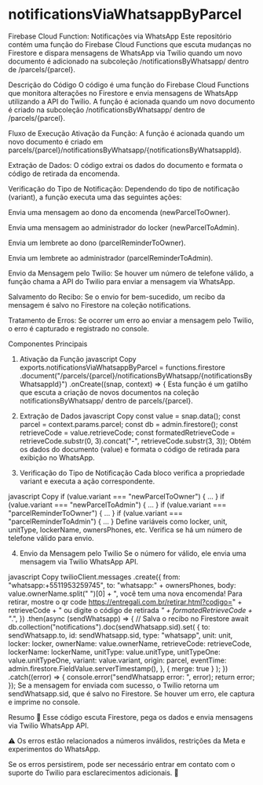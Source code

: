 <h1> notificationsViaWhatsappByParcel </h1>
Firebase Cloud Function: Notificações via WhatsApp
Este repositório contém uma função do Firebase Cloud Functions que escuta mudanças no Firestore e dispara mensagens de WhatsApp via Twilio quando um novo documento é adicionado na subcoleção /notificationsByWhatsapp/ dentro de /parcels/{parcel}.

Descrição do Código
O código é uma função do Firebase Cloud Functions que monitora alterações no Firestore e envia mensagens de WhatsApp utilizando a API do Twilio. A função é acionada quando um novo documento é criado na subcoleção /notificationsByWhatsapp/ dentro de /parcels/{parcel}.

Fluxo de Execução
Ativação da Função: A função é acionada quando um novo documento é criado em parcels/{parcel}/notificationsByWhatsapp/{notificationsByWhatsappId}.

Extração de Dados: O código extrai os dados do documento e formata o código de retirada da encomenda.

Verificação do Tipo de Notificação: Dependendo do tipo de notificação (variant), a função executa uma das seguintes ações:

Envia uma mensagem ao dono da encomenda (newParcelToOwner).

Envia uma mensagem ao administrador do locker (newParcelToAdmin).

Envia um lembrete ao dono (parcelReminderToOwner).

Envia um lembrete ao administrador (parcelReminderToAdmin).

Envio da Mensagem pelo Twilio: Se houver um número de telefone válido, a função chama a API do Twilio para enviar a mensagem via WhatsApp.

Salvamento do Recibo: Se o envio for bem-sucedido, um recibo da mensagem é salvo no Firestore na coleção notifications.

Tratamento de Erros: Se ocorrer um erro ao enviar a mensagem pelo Twilio, o erro é capturado e registrado no console.

Componentes Principais
1. Ativação da Função
javascript
Copy
exports.notificationsViaWhatsappByParcel = functions.firestore
  .document("/parcels/{parcel}/notificationsByWhatsapp/{notificationsByWhatsappId}")
  .onCreate((snap, context) => {
Esta função é um gatilho que escuta a criação de novos documentos na coleção notificationsByWhatsapp/ dentro de parcels/{parcel}.

2. Extração de Dados
javascript
Copy
const value = snap.data();
const parcel = context.params.parcel;
const db = admin.firestore();
const retrieveCode = value.retrieveCode;
const formatedRetrieveCode = retrieveCode.substr(0, 3).concat("-", retrieveCode.substr(3, 3));
Obtém os dados do documento (value) e formata o código de retirada para exibição no WhatsApp.

3. Verificação do Tipo de Notificação
Cada bloco verifica a propriedade variant e executa a ação correspondente.

javascript
Copy
if (value.variant === "newParcelToOwner") { ... }
if (value.variant === "newParcelToAdmin") { ... }
if (value.variant === "parcelReminderToOwner") { ... }
if (value.variant === "parcelReminderToAdmin") { ... }
Define variáveis como locker, unit, unitType, lockerName, ownersPhones, etc. Verifica se há um número de telefone válido para envio.

4. Envio da Mensagem pelo Twilio
Se o número for válido, ele envia uma mensagem via Twilio WhatsApp API.

javascript
Copy
twilioClient.messages
  .create({
    from: "whatsapp:+5511953259745",
    to: "whatsapp:" + ownersPhones,
    body:
      value.ownerName.split(" ")[0] +
      ", você tem uma nova encomenda! Para retirar, mostre o qr code https://entregali.com.br/retirar.html?codigo=" +
      retrieveCode +
      " ou digite o código de retirada *" +
      formatedRetrieveCode +
      "*.",
  })
  .then(async (sendWhatsapp) => {
    // Salva o recibo no Firestore
    await db.collection("notifications").doc(sendWhatsapp.sid).set(
      {
        to: sendWhatsapp.to,
        id: sendWhatsapp.sid,
        type: "whatsapp",
        unit: unit,
        locker: locker,
        ownerName: value.ownerName,
        retrieveCode: retrieveCode,
        lockerName: lockerName,
        unitType: value.unitType,
        unitTypeOne: value.unitTypeOne,
        variant: value.variant,
        origin: parcel,
        eventTime: admin.firestore.FieldValue.serverTimestamp(),
      },
      { merge: true }
    );
  })
  .catch((error) => {
    console.error("sendWhatsapp error: ", error);
    return error;
  });
Se a mensagem for enviada com sucesso, o Twilio retorna um sendWhatsapp.sid, que é salvo no Firestore. Se houver um erro, ele captura e imprime no console.

Resumo
📌 Esse código escuta Firestore, pega os dados e envia mensagens via Twilio WhatsApp API.

⚠️ Os erros estão relacionados a números inválidos, restrições da Meta e experimentos do WhatsApp.

Se os erros persistirem, pode ser necessário entrar em contato com o suporte do Twilio para esclarecimentos adicionais. 🚀

